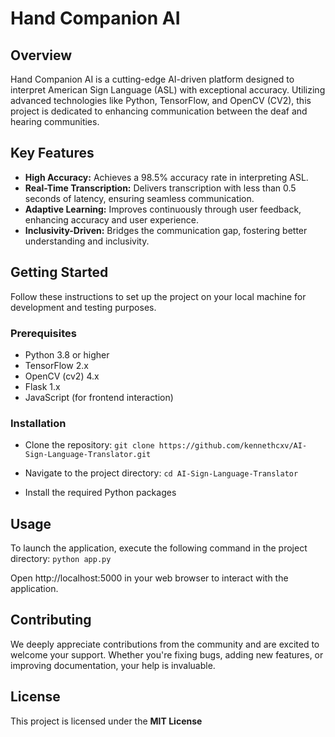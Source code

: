 # Hand Companion AI

## Overview
Hand Companion AI is a cutting-edge AI-driven platform designed to interpret American Sign Language (ASL) with exceptional accuracy. Utilizing advanced technologies like Python, TensorFlow, and OpenCV (CV2), this project is dedicated to enhancing communication between the deaf and hearing communities.

## Key Features
- **High Accuracy:** Achieves a 98.5% accuracy rate in interpreting ASL.
- **Real-Time Transcription:** Delivers transcription with less than 0.5 seconds of latency, ensuring seamless communication.
- **Adaptive Learning:** Improves continuously through user feedback, enhancing accuracy and user experience.
- **Inclusivity-Driven:** Bridges the communication gap, fostering better understanding and inclusivity.

## Getting Started
Follow these instructions to set up the project on your local machine for development and testing purposes.

### Prerequisites
- Python 3.8 or higher
- TensorFlow 2.x
- OpenCV (cv2) 4.x
- Flask 1.x
- JavaScript (for frontend interaction)

### Installation
- Clone the repository:
 ```git clone https://github.com/kennethcxv/AI-Sign-Language-Translator.git```

- Navigate to the project directory:
 ```cd AI-Sign-Language-Translator```

- Install the required Python packages
  
## Usage
To launch the application, execute the following command in the project directory:
 ```python app.py```
 
 Open http://localhost:5000 in your web browser to interact with the application.

## Contributing
We deeply appreciate contributions from the community and are excited to welcome your support. Whether you're fixing bugs, adding new features, or improving documentation, your help is invaluable. 

## License
This project is licensed under the **MIT License**

